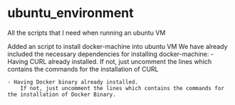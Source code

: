 # ubuntu_environment
All the scripts that I need when running an ubuntu VM

Added an script to install docker-machine into ubuntu VM
   We have already included the necessary dependencies for installing docker-machine: 
	- Having CURL already installed. 
		If not, just uncomment the lines which contains the commands for the installation of CURL

	- Having Docker binary already installed.
		If not, just uncomment the lines which contains the commands for the installation of Docker Binary.
